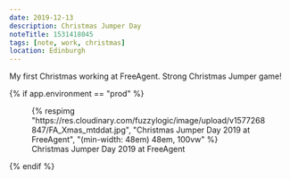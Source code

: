 ```yaml
---
date: 2019-12-13
description: Christmas Jumper Day
noteTitle: 1531418045
tags: [note, work, christmas]
location: Edinburgh
---
```


My first Christmas working at FreeAgent. Strong Christmas Jumper game!

{% if app.environment == "prod" %}
<figure>
  {% respimg "https://res.cloudinary.com/fuzzylogic/image/upload/v1577268847/FA_Xmas_mtddat.jpg", "Christmas Jumper Day 2019 at FreeAgent", "(min-width: 48em) 48em, 100vw" %}
  <figcaption>Christmas Jumper Day 2019 at FreeAgent</figcaption>
</figure>
{% endif %}
